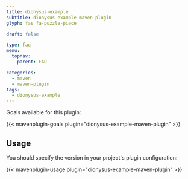 ```yaml
---
title: dionysus-example
subtitle: dionysus-example-maven-plugin
glyph: fas fa-puzzle-piece

draft: false

type: faq
menu:
  topnav:
    parent: FAQ

categories:
  - maven
  - maven-plugin
tags:
  - dionysus-example
---
```


Goals available for this plugin:

{{< mavenplugin-goals plugin="dionysus-example-maven-plugin" >}}

## Usage

You should specify the version in your project's plugin configuration:

{{< mavenplugin-usage plugin="dionysus-example-maven-plugin" >}}
